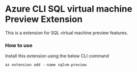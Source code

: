 # Azure CLI SQL virtual machine Preview Extension #
This is a extension for SQL virtual machine preview features.

### How to use ###
Install this extension using the below CLI command
```
az extension add --name sqlvm-preview
```
